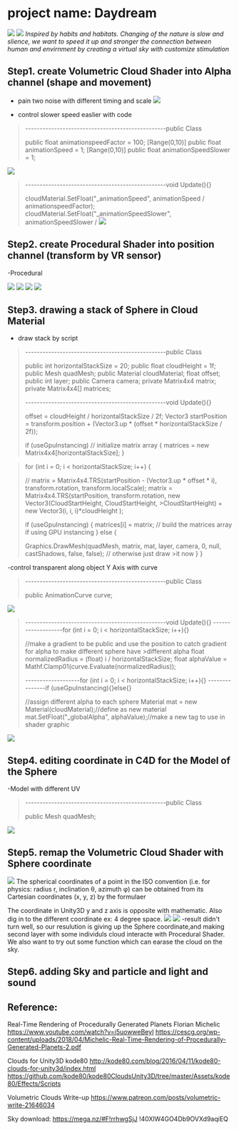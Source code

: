 # project name: Daydream
![](image/IMG_3357.JPG)
![](image/IMG_3343.JPG)
_Inspired by habits and habitats. Changing of the nature is slow and slience, we want to speed it up and stronger the connection between human and envirnment by creating a virtual sky with customize stimulation_



## Step1. create Volumetric Cloud Shader into Alpha channel (shape and movement)

- pain two noise with different timing and scale
![](image/001.jpg)

- control slower speed easlier with code 
>-------------------------------------------------public Class
>
>public float animationspeedFactor = 100;
>[Range(0,10)] public float animationSpeed = 1;
>[Range(0,10)] public float animationSpeedSlower = 1;
>
![](image/002.jpg)
>
>-------------------------------------------------void Update(){}
>
>cloudMaterial.SetFloat("_animationSpeed", animationSpeed / animationspeedFactor);
>cloudMaterial.SetFloat("_animationSpeedSlower", animationSpeedSlower /
![](image/003.jpg)



## Step2. create Procedural Shader into position channel (transform by VR sensor)
-Procedural



![](image/004.jpg)
![](image/005.jpg)
![](image/006.jpg)
![](image/007.jpg)



## Step3. drawing a stack of Sphere in Cloud Material 
- draw stack by script
>
>-------------------------------------------------public Class
>
>public int horizontalStackSize = 20;
>public float cloudHeight = 1f;
>public Mesh quadMesh;
>public Material cloudMaterial;
>float offset;
>public int layer;
>public Camera camera;
>private Matrix4x4 matrix;
>private Matrix4x4[] matrices;
>
>-------------------------------------------------void Update(){}
>
>offset = cloudHeight / horizontalStackSize / 2f;
>Vector3 startPosition = transform.position + (Vector3.up * (offset * horizontalStackSize / 2f));
>
>
>if (useGpuInstancing) // initialize matrix array
>{
>matrices = new Matrix4x4[horizontalStackSize];
>}

>
>for (int i = 0; i < horizontalStackSize; i++)
>{
>
>
>// matrix = Matrix4x4.TRS(startPosition - (Vector3.up * offset * i), transform.rotation, transform.localScale);
>matrix = Matrix4x4.TRS(startPosition, transform.rotation, new Vector3(CloudStartHeight, CloudStartHeight, >CloudStartHeight) + new Vector3(i, i, i)*cloudHeight );
>
>
>if (useGpuInstancing)
>{
>matrices[i] = matrix; // build the matrices array if using GPU instancing
>}
>else
>{ 
>
>Graphics.DrawMesh(quadMesh, matrix, mat, layer, camera, 0, null, castShadows, false, false); // otherwise just draw >it now
>}
>}
>
>


-control transparent along object Y Axis with curve

>
>-------------------------------------------------public Class
>
>public AnimationCurve curve;
>
![](image/008.jpg)
>
>-------------------------------------------------void Update(){}
>-------------------for (int i = 0; i < horizontalStackSize; i++){}
>
>//make a gradient to be public and use the position to catch gradient for alpha to make different sphere have >different alpha
>float normalizedRadius = (float) i / horizontalStackSize;
>float alphaValue = Mathf.Clamp01(curve.Evaluate(normalizedRadius));
>
>-------------------for (int i = 0; i < horizontalStackSize; i++){}
>---------------if (useGpuInstancing){}else{}
>
>//assign different alpha to each sphere
>Material mat = new Material(cloudMaterial);//define as new material
>mat.SetFloat("_globalAlpha", alphaValue);//make a new tag to use in shader graphic
>
![](image/013.jpg)
>

## Step4. editing coordinate in C4D for the Model of the Sphere
-Model with different UV
>
>-------------------------------------------------public Class
>
>public Mesh quadMesh;
>
![](image/009.jpg)
>

## Step5. remap the Volumetric Cloud Shader with Sphere coordinate
![](image/010.jpg)
The spherical coordinates of a point in the ISO convention (i.e. for physics: radius r, inclination θ, azimuth φ) can be obtained from its Cartesian coordinates (x, y, z) by the formulaer 

The coordinate in Unity3D y and z axis is opposite with mathematic. Also dig in to the different coordinate ex: 4 degree space.
![](image/012.jpg)
![](image/011.jpg)
-result didn't turn well, so our resulution is giving up the Sphere coordinate,and making second layer with some individuls cloud interacte with Procedural Shader. We also want to try out some function which can earase the cloud on the sky.


## Step6. adding Sky and particle and light and sound



## Reference:
Real-Time Rendering of Procedurally Generated Planets 
Florian Michelic
https://www.youtube.com/watch?v=i5uowweBeyI
https://cescg.org/wp-content/uploads/2018/04/Michelic-Real-Time-Rendering-of-Procedurally-Generated-Planets-2.pdf

Clouds for Unity3D
kode80
http://kode80.com/blog/2016/04/11/kode80-clouds-for-unity3d/index.html
https://github.com/kode80/kode80CloudsUnity3D/tree/master/Assets/kode80/Effects/Scripts

Volumetric Clouds Write-up
https://www.patreon.com/posts/volumetric-write-21646034

Sky download:
https://mega.nz/#F!rrhwgSjJ
!40XlW4GO4Db9OVXd9aqiEQ

